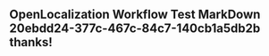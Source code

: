 <properties
ms.topic="hero-topic"
ms.test1="hero-topic"
ms.test2="test"/>

## OpenLocalization Workflow Test MarkDown 20ebdd24-377c-467c-84c7-140cb1a5db2b thanks!
